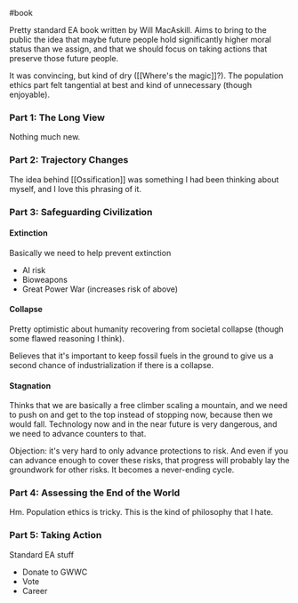 #book 

Pretty standard EA book written by Will MacAskill. Aims to bring to the public the idea that maybe future people hold significantly higher moral status than we assign, and that we should focus on taking actions that preserve those future people. 

It was convincing, but kind of dry ([[Where's the magic]]?). The population ethics part felt tangential at best and kind of unnecessary (though enjoyable).  

### Part 1: The Long View
Nothing much new.

### Part 2: Trajectory Changes
The idea behind [[Ossification]] was something I had been thinking about myself, and I love this phrasing of it. 

### Part 3: Safeguarding Civilization
#### Extinction
Basically we need to help prevent extinction
- AI risk
- Bioweapons
- Great Power War (increases risk of above)
#### Collapse
Pretty optimistic about humanity recovering from societal collapse (though some flawed reasoning I think). 

Believes that it's important to keep fossil fuels in the ground to give us a second chance of industrialization if there is a collapse.

#### Stagnation
Thinks that we are basically a free climber scaling a mountain, and we need to push on and get to the top instead of stopping now, because then we would fall. Technology now and in the near future is very dangerous, and we need to advance counters to that.

Objection: it's very hard to only advance protections to risk. And even if you can advance enough to cover these risks, that progress will probably lay the groundwork for other risks. It becomes a never-ending cycle.

### Part 4: Assessing the End of the World
Hm. Population ethics is tricky. This is the kind of philosophy that I hate. 
### Part 5: Taking Action
Standard EA stuff
- Donate to GWWC
- Vote
- Career

